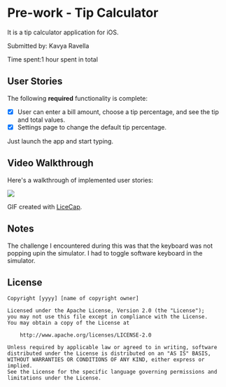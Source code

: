 # Pre-work - Tip Calculator

It is a tip calculator application for iOS.

Submitted by: Kavya Ravella

Time spent:1 hour spent in total

## User Stories

The following **required** functionality is complete:

* [x] User can enter a bill amount, choose a tip percentage, and see the tip and total values.
* [x] Settings page to change the default tip percentage.

Just launch the app and start typing.

## Video Walkthrough

Here's a walkthrough of implemented user stories:

![](https://i.imgur.com/PXT7yZV.gif)


GIF created with [LiceCap](http://www.cockos.com/licecap/).

## Notes

The challenge I encountered during this was that the keyboard was not popping upin the simulator. I had to toggle software keyboard in the simulator.

## License

    Copyright [yyyy] [name of copyright owner]

    Licensed under the Apache License, Version 2.0 (the "License");
    you may not use this file except in compliance with the License.
    You may obtain a copy of the License at

        http://www.apache.org/licenses/LICENSE-2.0

    Unless required by applicable law or agreed to in writing, software
    distributed under the License is distributed on an "AS IS" BASIS,
    WITHOUT WARRANTIES OR CONDITIONS OF ANY KIND, either express or implied.
    See the License for the specific language governing permissions and
    limitations under the License.
